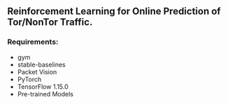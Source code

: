 ## Reinforcement Learning for Online Prediction of Tor/NonTor Traffic.

### Requirements:
* gym
* stable-baselines
* Packet Vision
* PyTorch
* TensorFlow 1.15.0
* Pre-trained Models

